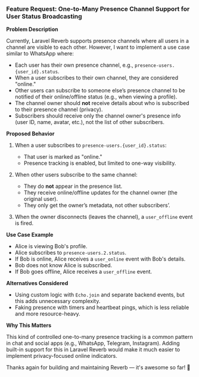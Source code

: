 ### Feature Request: One-to-Many Presence Channel Support for User Status Broadcasting

**Problem Description**

Currently, Laravel Reverb supports presence channels where all users in a channel are visible to each other. However, I want to implement a use case similar to WhatsApp where:

- Each user has their own presence channel, e.g., `presence-users.{user_id}.status`.
- When a user subscribes to their own channel, they are considered "online."
- Other users can subscribe to someone else’s presence channel to be notified of their online/offline status (e.g., when viewing a profile).
- The channel owner should **not** receive details about who is subscribed to their presence channel (privacy).
- Subscribers should receive only the channel owner's presence info (user ID, name, avatar, etc.), not the list of other subscribers.

**Proposed Behavior**

1. When a user subscribes to `presence-users.{user_id}.status`:
   - That user is marked as "online."
   - Presence tracking is enabled, but limited to one-way visibility.

2. When other users subscribe to the same channel:
   - They do **not** appear in the presence list.
   - They receive online/offline updates for the channel owner (the original user).
   - They only get the owner’s metadata, not other subscribers’.

3. When the owner disconnects (leaves the channel), a `user_offline` event is fired.

**Use Case Example**

- Alice is viewing Bob's profile.
- Alice subscribes to `presence-users.2.status`.
- If Bob is online, Alice receives a `user_online` event with Bob's details.
- Bob does not know Alice is subscribed.
- If Bob goes offline, Alice receives a `user_offline` event.

**Alternatives Considered**

- Using custom logic with `Echo.join` and separate backend events, but this adds unnecessary complexity.
- Faking presence with timers and heartbeat pings, which is less reliable and more resource-heavy.

**Why This Matters**

This kind of controlled one-to-many presence tracking is a common pattern in chat and social apps (e.g., WhatsApp, Telegram, Instagram). Adding built-in support for this in Laravel Reverb would make it much easier to implement privacy-focused online indicators.

Thanks again for building and maintaining Reverb — it's awesome so far! 🙌
